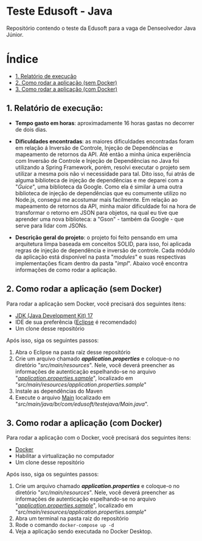 # Teste Edusoft - Java
Repositório contendo o teste da Edusoft para a vaga de Denseolvedor Java Júnior.

# Índice
- [1. Relatório de execução](#1-relatório-de-execução)
- [2. Como rodar a aplicação (sem Docker)](#2-como-rodar-a-aplicação-sem-docker)
- [3. Como rodar a aplicação (com Docker)](#3-como-rodar-a-aplicação-com-docker)

## 1. Relatório de execução:

- **Tempo gasto em horas**: aproximadamente 16 horas gastas no decorrer de dois dias.

- **Dificuldades encontradas**: as maiores dificuldades encontradas foram em relação á Inversão de Controle, Injeção de Dependências e mapeamento de retornos da API.  Até então a minha única experiência com Inversão de Controle e Injeção de Dependências no Java foi utilizando a Spring Framework, porém, resolvi executar o projeto sem utilizar a mesma pois não vi necessidade para tal. Dito isso, fui atrás de alguma biblioteca de injeção de dependências e me deparei com a "*Guice*", uma biblioteca da Google. Como ela é similar à uma outra biblioteca de injeção de dependências que eu comumente utilizo no Node.js, consegui me acostumar mais facilmente. Em relação ao mapeamento de retornos da API, minha maior dificuldade foi na hora de transformar o retorno em JSON para objetos, na qual eu tive que aprender uma nova biblioteca: a "Gson" - também da Google - que serve para lidar com JSONs.

- **Descrição geral do projeto**: o projeto foi feito pensando em uma arquitetura limpa baseada em conceitos SOLID, para isso, foi aplicada regras de injeção de dependência e inversão de controle. Cada módulo da aplicação está disponível na pasta "*modules*" e suas respectivas implementações ficam dentro da pasta "*impl*". Abaixo você encontra informações de como rodar a aplicação.

## 2. Como rodar a aplicação (sem Docker)
Para rodar a aplicação sem Docker, você precisará dos seguintes itens:

- [JDK (Java Development Kit) 17](https://www.oracle.com/java/technologies/javase/jdk17-archive-downloads.html)
- IDE de sua preferência ([Eclipse](https://www.eclipse.org/downloads/) é recomendado)
- Um clone desse repositório

Após isso, siga os seguintes passos:
1. Abra o Eclipse na pasta raíz desse repositório
2. Crie um arquivo chamado ***application.properties*** e coloque-o no diretório "*src/main/resources*". Nele, você deverá preencher as informações de autenticação espelhando-se no arquivo "*[application.properties.sample](./src/main/resources/application.properties.sample)*", localizado em "*src/main/resources/application.properties.sample*"
3. Instale as dependências do Maven
4. Execute o arquivo [Main](./src/main/java/br/com/edusoft/testejava/Main.java) localizado em "*src/main/java/br/com/edusoft/testejava/Main.java*".

## 3. Como rodar a aplicação (com Docker)
Para rodar a aplicação com o Docker, você precisará dos seguintes itens:

- [Docker](https://www.docker.com/)
- Habilitar a virtualização no computador
- Um clone desse repositório

Após isso, siga os seguintes passos:
1. Crie um arquivo chamado ***application.properties*** e coloque-o no diretório "*src/main/resources*". Nele, você deverá preencher as informações de autenticação espelhando-se no arquivo "*[application.properties.sample](./src/main/resources/application.properties.sample)*", localizado em "*src/main/resources/application.properties.sample*"
2. Abra um terminal na pasta raiz do repositório
3. Rode o comando `docker-compose up -d`
4. Veja a aplicação sendo executada no Docker Desktop.